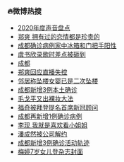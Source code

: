 ### :fire:微博热搜<br>
- <a href="https://s.weibo.com/weibo?q=%232020%E5%B9%B4%E5%BA%A6%E5%A3%B0%E9%9F%B3%E7%9B%98%E7%82%B9%23&Refer=new_time">2020年度声音盘点</a><br>
- <a href="https://s.weibo.com/weibo?q=%E9%83%91%E7%88%BD%20%E6%8B%A5%E6%9C%89%E8%BF%87%E7%9A%84%E6%81%8B%E6%83%85%E9%83%BD%E6%98%AF%E7%8F%8D%E8%B4%B5%E7%9A%84&Refer=top">郑爽 拥有过的恋情都是珍贵的</a><br>
- <a href="https://s.weibo.com/weibo?q=%23%E6%88%90%E9%83%BD%E7%A1%AE%E8%AF%8A%E7%97%85%E4%BE%8B%E5%AE%B6%E4%B8%AD%E5%86%B0%E7%AE%B1%E5%92%8C%E9%97%A8%E6%8A%8A%E6%89%8B%E9%98%B3%E6%80%A7%23&Refer=top">成都确诊病例家中冰箱和门把手阳性</a><br>
- <a href="https://s.weibo.com/weibo?q=%23%E8%99%9E%E4%B9%A6%E6%AC%A3%E5%BD%95%E6%AD%8C%E6%97%B6%E5%B7%AE%E7%82%B9%E8%A2%AB%E7%A0%B8%E5%88%B0%23&Refer=top">虞书欣录歌时差点被砸到</a><br>
- <a href="https://s.weibo.com/weibo?q=%E6%88%90%E9%83%BD&Refer=top">成都</a><br>
- <a href="https://s.weibo.com/weibo?q=%23%E9%83%91%E7%88%BD%E5%9B%9E%E5%BA%94%E7%9B%B4%E6%92%AD%E5%A4%B1%E6%8E%A7%23&Refer=top">郑爽回应直播失控</a><br>
- <a href="https://s.weibo.com/weibo?q=%23%E9%82%BB%E5%B1%85%E7%A7%B0%E5%9D%A0%E6%A5%BC%E5%A5%B3%E5%A9%B4%E5%B7%B2%E6%98%AF%E4%BA%8C%E6%AC%A1%E5%9D%A0%E6%A5%BC%23&Refer=top">邻居称坠楼女婴已是二次坠楼</a><br>
- <a href="https://s.weibo.com/weibo?q=%23%E6%88%90%E9%83%BD%E6%96%B0%E5%A2%9E3%E4%BE%8B%E6%9C%AC%E5%9C%9F%E7%A1%AE%E8%AF%8A%23&Refer=top">成都新增3例本土确诊</a><br>
- <a href="https://s.weibo.com/weibo?q=%23%E6%AF%9B%E6%88%88%E5%B9%B3%E5%8F%88%E5%87%BA%E8%A3%B8%E5%A6%86%E5%A4%A7%E6%B3%95%23&Refer=top">毛戈平又出裸妆大法</a><br>
- <a href="https://s.weibo.com/weibo?q=%23%E7%A6%8F%E5%A5%87%E8%A2%AB%E6%8B%9C%E7%99%BB%E6%8F%90%E5%90%8D%E9%A6%96%E5%B8%AD%E6%96%B0%E5%86%A0%E9%A1%BE%E9%97%AE%23&Refer=top">福奇被拜登提名首席新冠顾问</a><br>
- <a href="https://s.weibo.com/weibo?q=%23%E6%88%90%E9%83%BD%E5%86%8D%E6%96%B0%E5%A2%9E1%E4%BE%8B%E7%A1%AE%E8%AF%8A%E7%97%85%E4%BE%8B%23&Refer=top">成都再新增1例确诊病例</a><br>
- <a href="https://s.weibo.com/weibo?q=%E6%9D%8E%E7%8E%B0%20%E6%88%91%E5%B0%B1%E6%98%AF%E5%96%9C%E6%AC%A2%E7%9C%8B%E5%B0%8F%E5%A7%90%E5%A7%90&Refer=top">李现 我就是喜欢看小姐姐</a><br>
- <a href="https://s.weibo.com/weibo?q=%23%E6%BD%98%E6%88%90%E7%84%B6%E8%A2%AB%E5%85%AC%E5%8F%B8%E8%A7%A3%E7%BA%A6%23&Refer=top">潘成然被公司解约</a><br>
- <a href="https://s.weibo.com/weibo?q=%E6%88%90%E9%83%BD%E6%96%B0%E5%A2%9E3%E4%BE%8B%E7%A1%AE%E8%AF%8A%E6%B4%BB%E5%8A%A8%E8%BD%A8%E8%BF%B9&Refer=top">成都新增3例确诊活动轨迹</a><br>
- <a href="https://s.weibo.com/weibo?q=%E6%A2%85%E5%A9%B77%E5%B2%81%E5%A5%B3%E5%84%BF%E7%99%BB%E6%9D%82%E5%BF%97%E5%B0%81%E9%9D%A2&Refer=top">梅婷7岁女儿登杂志封面</a><br>
